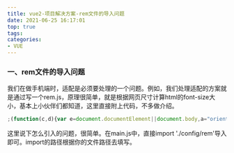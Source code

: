 ```yaml
---
title: vue2-项目解决方案-rem文件的导入问题
date: 2021-06-25 16:17:01
top: true
tags:
categories:
- VUE
---
```

### 一、rem文件的导入问题

我们在做手机端时，适配是必须要处理的一个问题。例如，我们处理适配的方案就是通过写一个rem.js，原理很简单，就是根据网页尺寸计算html的font-size大小，基本上小伙伴们都知道，这里直接附上代码，不多做介绍。

```js
;(function(c,d){var e=document.documentElement||document.body,a="orientationchange" in window?"orientationchange":"resize",b=function(){var f=e.clientWidth;e.style.fontSize=(f>=750)?"100px":100*(f/750)+"px"};b();c.addEventListener(a,b,false)})(window);
```

这里说下怎么引入的问题，很简单。在main.js中，直接import './config/rem'导入即可。import的路径根据你的文件路径去填写。